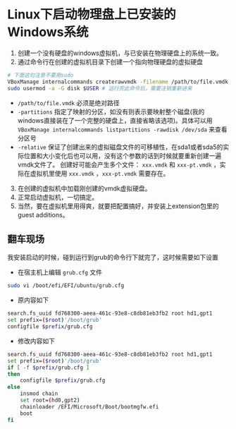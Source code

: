 # Linux下启动物理盘上已安装的Windows系统

1. 创建一个没有硬盘的windows虚拟机，与已安装在物理硬盘上的系统一致。
2. 通过命令行在创建的虚拟机目录下创建一个指向物理硬盘的虚拟硬盘

```sh
# 下面这句注意不要用sudo
VBoxManage internalcommands createrawvmdk -filename /path/to/file.vmdk -rawdisk /dev/sda -partitions 1,2,3,4,5,8 -relative
sudo usermod -a -G disk $USER # 运行完此命令后，需要注销重新进来
```

- `/path/to/file.vmdk` 必须是绝对路径
- `-partitions` 指定了映射的分区，如没有则表示要映射整个磁盘(我的windows直接装在了一个完整的硬盘上，直接省略该选项)。具体可以用 `VBoxManage internalcommands listpartitions -rawdisk /dev/sda` 来查看分区号
- `-relative` 保证了创建出来的虚拟磁盘文件的可移植性，在sda1或者sda5的实际位置和大小变化后也可以用，没有这个参数的话到时候就要重新创建一遍vmdk文件了。
创建好可能会产生多个文件： `xxx.vmdk` 和 `xxx-pt.vmdk` ，实际在虚拟机里使用 `xxx.vmdk` ，`xxx-pt.vmdk` 需要存在。

3. 在创建的虚拟机中加载刚创建的vmdk虚拟硬盘。
4. 正常启动虚拟机，一切搞定。
5. 当然，要在虚拟机里用得爽，就要把配置搞好，并安装上extension包里的guest additions。

## 翻车现场

我安装启动的时候，碰到运行到grub的命令行下就完了，这时候需要如下设置

- 在宿主机上编辑 `grub.cfg` 文件

```sh
sudo vi /boot/efi/EFI/ubuntu/grub.cfg
```

- 原内容如下

```sh
search.fs_uuid fd768300-aeea-461c-93e8-c8db81eb3fb2 root hd1,gpt1
set prefix=($root)'/boot/grub'
configfile $prefix/grub.cfg
```

- 修改内容如下

```sh
search.fs_uuid fd768300-aeea-461c-93e8-c8db81eb3fb2 root hd1,gpt1
set prefix=($root)'/boot/grub'
if [ -f $prefix/grub.cfg ]
then
    configfile $prefix/grub.cfg
else
    insmod chain
    set root=(hd0,gpt2)
    chainloader /EFI/Microsoft/Boot/bootmgfw.efi
    boot
fi
```
